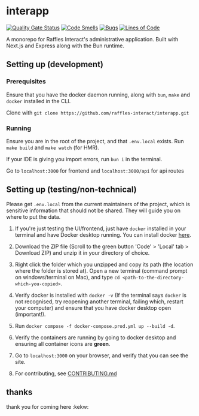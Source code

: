 # interapp

[![Quality Gate Status](https://sonarcloud.io/api/project_badges/measure?project=raffles-interact_interapp&metric=alert_status)](https://sonarcloud.io/summary/new_code?id=raffles-interact_interapp)
[![Code Smells](https://sonarcloud.io/api/project_badges/measure?project=raffles-interact_interapp&metric=code_smells)](https://sonarcloud.io/summary/new_code?id=raffles-interact_interapp)
[![Bugs](https://sonarcloud.io/api/project_badges/measure?project=raffles-interact_interapp&metric=bugs)](https://sonarcloud.io/summary/new_code?id=raffles-interact_interapp)
[![Lines of Code](https://sonarcloud.io/api/project_badges/measure?project=raffles-interact_interapp&metric=ncloc)](https://sonarcloud.io/summary/new_code?id=raffles-interact_interapp)

A monorepo for Raffles Interact's administrative application. Built with Next.js and Express along with the Bun runtime.

## Setting up (development)

### Prerequisites 

Ensure that you have the docker daemon running, along with ``bun``, ``make`` and ``docker`` installed in the CLI. 

Clone with ``git clone https://github.com/raffles-interact/interapp.git``

### Running

Ensure you are in the root of the project, and that ``.env.local`` exists. Run ``make build`` and ``make watch`` (for HMR). 

If your IDE is giving you import errors, run ``bun i`` in the terminal.

Go to ``localhost:3000`` for frontend and ``localhost:3000/api`` for api routes

## Setting up (testing/non-technical)

Please get ``.env.local`` from the current maintainers of the project, which is sensitive information that should not be shared. They will guide you on where to put the data.

1. If you're just testing the UI/frontend, just have ``docker`` installed in your terminal and have Docker desktop running. You can install docker [here](https://docs.docker.com/engine/install/).

2. Download the ZIP file (Scroll to the green button 'Code' > 'Local' tab > Download ZIP) and unzip it in your directory of choice.

3. Right click the folder which you unzipped and copy its path (the location where the folder is stored at). Open a new terminal (command prompt on windows/terminal on Mac), and type ``cd <path-to-the-directory-which-you-copied>``.

4. Verify docker is installed with ``docker -v`` (If the terminal says ``docker`` is not recognised, try reopening another terminal, failing which, restart your computer) and ensure that you have docker desktop open (important!).

5. Run ``docker compose -f docker-compose.prod.yml up --build -d``.

6. Verify the containers are running by going to docker desktop and ensuring all container icons are **green**.

7. Go to ``localhost:3000`` on your browser, and verify that you can see the site.

8. For contributing, see [CONTRIBUTING.md](CONTRIBUTING.md#product-demo-guidelines)


## thanks
thank you for coming here :kekw:
